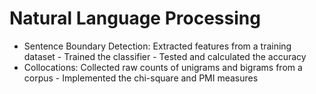 # Natural Language Processing

* Sentence Boundary Detection: Extracted features from a training dataset - Trained the classifier - Tested and calculated the accuracy 
* Collocations: Collected raw counts of unigrams and bigrams from a corpus - Implemented the chi-square and PMI measures
